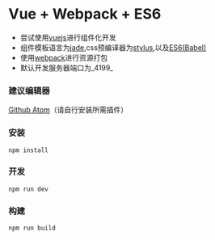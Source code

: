 # Vue + Webpack + ES6

- 尝试使用[vuejs](http://cn.vuejs.org/)进行组件化开发
- 组件模板语言为[jade](http://jade-lang.com/),css预编译器为[stylus](https://learnboost.github.io/stylus/),以及[ES6(Babel)](https://babeljs.io/)
- 使用[webpack](https://webpack.github.io/)进行资源打包
- 默认开发服务器端口为_4199_
  
### 建议编辑器

 [Github Atom](https://atom.io/)（请自行安装所需插件）

### 安装

    npm install

### 开发

    npm run dev

### 构建

    npm run build

